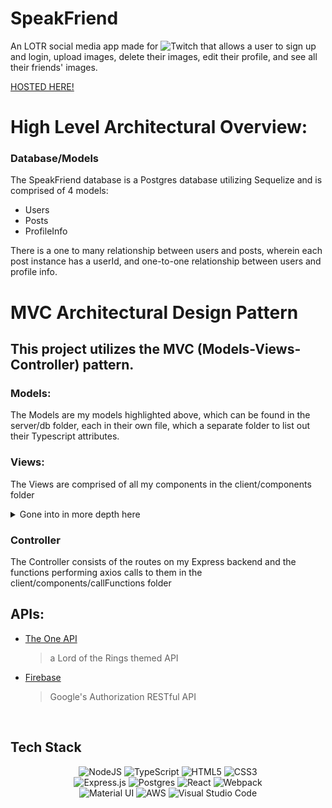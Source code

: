 # SpeakFriend

<p> An LOTR social media app made for <img alt="Twitch" src="https://img.shields.io/badge/TWITCH-%239146FF.svg?style=for-the-badge&logo=Twitch&logoColor=white"/> that allows a user to sign up and login, upload images, delete their images, edit their profile, and see all their friends' images. </p>

[HOSTED HERE!](https://speakfriend.herokuapp.com/)

<h1> High Level Architectural Overview: </h1>
<h3> Database/Models </h3>
<p> The SpeakFriend database is a Postgres database utilizing Sequelize and is comprised of 4 models: </p>

* Users 
* Posts 
* ProfileInfo

<p> There is a one to many relationship between users and posts, wherein each post instance has a userId, and one-to-one relationship between users and profile info.
 

<h1> MVC Architectural Design Pattern </h1>
<h2> This project utilizes the MVC (Models-Views-Controller) pattern. </h2>
<h3> Models: </h3>
<p>The Models are my models highlighted above, which can be found in the server/db folder, each in their own file, which a separate folder to list out their Typescript attributes.</p>
<h3> Views: </h3>
<p> The Views are comprised of all my components in the client/components folder
<details>
  <summary> Gone into in more depth here </summary>
  
   <h3> Components </h3>
  
- Routes
> the component serving up all routes, rendered in index.tsx <br/>
- Main 
> the first component a user sees when entering Speak Friend. Displays a user greeting and prompt to log in or sign up. <br/>
- LoginNav & MainNav
> 2 Nav bar components to be rendered depending on whether user is logged in or not. <br/>
- Fail 
> an Error handling communication component that's rendered on both Login & Signup
- Login & Signup 
> Components displaying forms that use Firebase auth to sign a user up or log them in
- Quote <br/>
> A reusable component that utilizes The One API to display a random LOTR quote and it's author on each refresh <br/>
- AllPosts <br/>
> A component that renders all posts belonging to all users and the Quote component
- Profile Page <br/>
> a component that renders the logged in user's posts and profile info, with a link to the edit component and buttons to delete a post permanently <br/>
- EditAbout <br/>
> a component that displays a form so a user can edit their Profile Info. <br/>
  </details>
  
 <h3> Controller </h3>
 
 <p> The Controller consists of the routes on my Express backend and the functions performing axios calls to them in the client/components/callFunctions folder </p>



<h2> APIs: </h2>

- [The One API](https://the-one-api.dev/)

  > a Lord of the Rings themed API </br>

- [Firebase](https://firebase.google.com/docs/reference/rest/auth)
  > Google's Authorization RESTful API

</br>
<h2>Tech Stack</h2>
<p align='center'>
<img alt="NodeJS" src="https://img.shields.io/badge/node.js-%2343853D.svg?style=for-the-badge&logo=node-dot-js&logoColor=white"/>
 <img alt="TypeScript" src="https://img.shields.io/badge/TypeScript-007ACC?style=for-the-badge&logo=typescript&logoColor=white"/>
 <img alt="HTML5" src="https://img.shields.io/badge/html5-%23E34F26.svg?style=for-the-badge&logo=html5&logoColor=white"/>
 <img alt="CSS3" src="https://img.shields.io/badge/css3-%231572B6.svg?style=for-the-badge&logo=css3&logoColor=white"/> <br/>
 <img alt="Express.js" src="https://img.shields.io/badge/express.js-%23404d59.svg?style=for-the-badge&logo=express&logoColor=%2361DAFB"/>
  <img alt="Postgres" src ="https://img.shields.io/badge/postgres-%23316192.svg?style=for-the-badge&logo=postgresql&logoColor=white"/>
  <img alt="React" src="https://img.shields.io/badge/react-%2320232a.svg?style=for-the-badge&logo=react&logoColor=%2361DAFB"/>
  <img alt="Webpack" src="https://img.shields.io/badge/webpack-%238DD6F9.svg?style=for-the-badge&logo=webpack&logoColor=black" /> <br/>
  <img alt="Material UI" src="https://img.shields.io/badge/materialui-%230081CB.svg?style=for-the-badge&logo=material-ui&logoColor=white"/>
  <img alt="AWS" src="https://img.shields.io/badge/AWS-%23FF9900.svg?style=for-the-badge&logo=amazon-aws&logoColor=white"/>
  <img alt="Visual Studio Code" src="https://img.shields.io/badge/VisualStudioCode-0078d7.svg?style=for-the-badge&logo=visual-studio-code&logoColor=white"/>
  </p>
